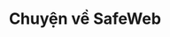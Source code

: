 ---
url: blog
picture: /static/img/remote-working-scaled.jpeg
title: Chuyện về SafeWeb
description: Câu chuyện về công việc từ xa và tự động
menu: Chuyện về SafeWeb
button: Đọc Tiếp
intro:
    title: Tập trung - Chìa khóa của thành công
    message: Lấy lại sự tập trung của chính mình không chỉ giúp chúng ta làm việc và học tập với một hiệu suất ấn tượng, mà còn giúp chúng ta có mặt ở thực tại, kết nối chất lượng hơn với những người quan trọng trong cuộc đời mình.
---